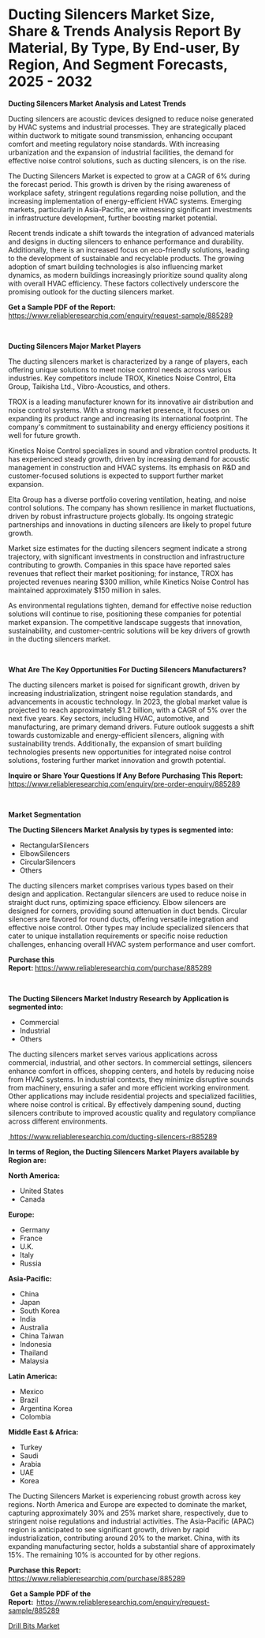 <p><h1>Ducting Silencers Market Size, Share & Trends Analysis Report By Material, By Type, By End-user, By Region, And Segment Forecasts, 2025 - 2032</h1></p><p><strong>Ducting Silencers Market Analysis and Latest Trends</strong></p>
<p><p>Ducting silencers are acoustic devices designed to reduce noise generated by HVAC systems and industrial processes. They are strategically placed within ductwork to mitigate sound transmission, enhancing occupant comfort and meeting regulatory noise standards. With increasing urbanization and the expansion of industrial facilities, the demand for effective noise control solutions, such as ducting silencers, is on the rise.</p><p>The Ducting Silencers Market is expected to grow at a CAGR of 6% during the forecast period. This growth is driven by the rising awareness of workplace safety, stringent regulations regarding noise pollution, and the increasing implementation of energy-efficient HVAC systems. Emerging markets, particularly in Asia-Pacific, are witnessing significant investments in infrastructure development, further boosting market potential.</p><p>Recent trends indicate a shift towards the integration of advanced materials and designs in ducting silencers to enhance performance and durability. Additionally, there is an increased focus on eco-friendly solutions, leading to the development of sustainable and recyclable products. The growing adoption of smart building technologies is also influencing market dynamics, as modern buildings increasingly prioritize sound quality along with overall HVAC efficiency. These factors collectively underscore the promising outlook for the ducting silencers market.</p></p>
<p><strong>Get a Sample PDF of the Report:&nbsp;</strong> <a href="https://www.reliableresearchiq.com/enquiry/request-sample/885289?utm_campaign=1117&utm_medium=2&utm_source=Github&utm_content=ia&utm_term=16022025&utm_id=ducting-silencers">https://www.reliableresearchiq.com/enquiry/request-sample/885289</a></p>
<p>&nbsp;</p>
<p><strong>Ducting Silencers Major Market Players</strong></p>
<p><p>The ducting silencers market is characterized by a range of players, each offering unique solutions to meet noise control needs across various industries. Key competitors include TROX, Kinetics Noise Control, Elta Group, Taikisha Ltd., Vibro-Acoustics, and others.</p><p>TROX is a leading manufacturer known for its innovative air distribution and noise control systems. With a strong market presence, it focuses on expanding its product range and increasing its international footprint. The company's commitment to sustainability and energy efficiency positions it well for future growth.</p><p>Kinetics Noise Control specializes in sound and vibration control products. It has experienced steady growth, driven by increasing demand for acoustic management in construction and HVAC systems. Its emphasis on R&D and customer-focused solutions is expected to support further market expansion.</p><p>Elta Group has a diverse portfolio covering ventilation, heating, and noise control solutions. The company has shown resilience in market fluctuations, driven by robust infrastructure projects globally. Its ongoing strategic partnerships and innovations in ducting silencers are likely to propel future growth.</p><p>Market size estimates for the ducting silencers segment indicate a strong trajectory, with significant investments in construction and infrastructure contributing to growth. Companies in this space have reported sales revenues that reflect their market positioning; for instance, TROX has projected revenues nearing $300 million, while Kinetics Noise Control has maintained approximately $150 million in sales.</p><p>As environmental regulations tighten, demand for effective noise reduction solutions will continue to rise, positioning these companies for potential market expansion. The competitive landscape suggests that innovation, sustainability, and customer-centric solutions will be key drivers of growth in the ducting silencers market.</p></p>
<p>&nbsp;</p>
<p><strong>What Are The Key Opportunities For Ducting Silencers Manufacturers?</strong></p>
<p><p>The ducting silencers market is poised for significant growth, driven by increasing industrialization, stringent noise regulation standards, and advancements in acoustic technology. In 2023, the global market value is projected to reach approximately $1.2 billion, with a CAGR of 5% over the next five years. Key sectors, including HVAC, automotive, and manufacturing, are primary demand drivers. Future outlook suggests a shift towards customizable and energy-efficient silencers, aligning with sustainability trends. Additionally, the expansion of smart building technologies presents new opportunities for integrated noise control solutions, fostering further market innovation and growth potential.</p></p>
<p><strong>Inquire or Share Your Questions If Any Before Purchasing This Report:</strong> <a href="https://www.reliableresearchiq.com/enquiry/pre-order-enquiry/885289?utm_campaign=1117&utm_medium=2&utm_source=Github&utm_content=ia&utm_term=16022025&utm_id=ducting-silencers">https://www.reliableresearchiq.com/enquiry/pre-order-enquiry/885289</a></p>
<p>&nbsp;</p>
<p><strong>Market Segmentation</strong></p>
<p><strong>The Ducting Silencers Market Analysis by types is segmented into:</strong></p>
<p><ul><li>RectangularSilencers</li><li>ElbowSilencers</li><li>CircularSilencers</li><li>Others</li></ul></p>
<p><p>The ducting silencers market comprises various types based on their design and application. Rectangular silencers are used to reduce noise in straight duct runs, optimizing space efficiency. Elbow silencers are designed for corners, providing sound attenuation in duct bends. Circular silencers are favored for round ducts, offering versatile integration and effective noise control. Other types may include specialized silencers that cater to unique installation requirements or specific noise reduction challenges, enhancing overall HVAC system performance and user comfort.</p></p>
<p><strong>Purchase this Report:&nbsp;</strong><a href="https://www.reliableresearchiq.com/purchase/885289?utm_campaign=1117&utm_medium=2&utm_source=Github&utm_content=ia&utm_term=16022025&utm_id=ducting-silencers">https://www.reliableresearchiq.com/purchase/885289</a></p>
<p>&nbsp;</p>
<p><strong>The Ducting Silencers Market Industry Research by Application is segmented into:</strong></p>
<p><ul><li>Commercial</li><li>Industrial</li><li>Others</li></ul></p>
<p><p>The ducting silencers market serves various applications across commercial, industrial, and other sectors. In commercial settings, silencers enhance comfort in offices, shopping centers, and hotels by reducing noise from HVAC systems. In industrial contexts, they minimize disruptive sounds from machinery, ensuring a safer and more efficient working environment. Other applications may include residential projects and specialized facilities, where noise control is critical. By effectively dampening sound, ducting silencers contribute to improved acoustic quality and regulatory compliance across different environments.</p></p>
<p><a href="https://www.reliableresearchiq.com/ducting-silencers-r885289?utm_campaign=1117&utm_medium=2&utm_source=Github&utm_content=ia&utm_term=16022025&utm_id=ducting-silencers">&nbsp;https://www.reliableresearchiq.com/ducting-silencers-r885289</a></p>
<p><strong>In terms of Region, the Ducting Silencers Market Players available by Region are:</strong></p>
<p>
    <p> <strong> North America: </strong>
        <ul>
            <li>United States</li>
            <li>Canada</li>
        </ul>
        </p> 
    <p> <strong> Europe: </strong>
        <ul>
            <li>Germany</li>
            <li>France</li>
            <li>U.K.</li>
            <li>Italy</li>
            <li>Russia</li>
        </ul>
        </p> 
    <p> <strong> Asia-Pacific: </strong>
        <ul>
            <li>China</li>
            <li>Japan</li>
            <li>South Korea</li>
            <li>India</li>
            <li>Australia</li>
            <li>China Taiwan</li>
            <li>Indonesia</li>
            <li>Thailand</li>
            <li>Malaysia</li>
        </ul>
        </p> 
    <p> <strong> Latin America: </strong>
        <ul>
            <li>Mexico</li>
            <li>Brazil</li>
            <li>Argentina Korea</li>
            <li>Colombia</li>
        </ul>
        </p> 
    <p> <strong> Middle East & Africa: </strong>
        <ul>
            <li>Turkey</li>
            <li>Saudi</li>
            <li>Arabia</li>
            <li>UAE</li>
            <li>Korea</li>
        </ul>
    </p>
    </p>
<p><p>The Ducting Silencers Market is experiencing robust growth across key regions. North America and Europe are expected to dominate the market, capturing approximately 30% and 25% market share, respectively, due to stringent noise regulations and industrial activities. The Asia-Pacific (APAC) region is anticipated to see significant growth, driven by rapid industrialization, contributing around 20% to the market. China, with its expanding manufacturing sector, holds a substantial share of approximately 15%. The remaining 10% is accounted for by other regions.</p></p>
<p><strong>Purchase this Report: </strong><a href="https://www.reliableresearchiq.com/purchase/885289?utm_campaign=1117&utm_medium=2&utm_source=Github&utm_content=ia&utm_term=16022025&utm_id=ducting-silencers">https://www.reliableresearchiq.com/purchase/885289</a></p>
<p>&nbsp;<strong>Get a Sample PDF of the Report:&nbsp;&nbsp;</strong><a href="https://www.reliableresearchiq.com/enquiry/request-sample/885289?utm_campaign=1117&utm_medium=2&utm_source=Github&utm_content=ia&utm_term=16022025&utm_id=ducting-silencers">https://www.reliableresearchiq.com/enquiry/request-sample/885289</a></p>
<p><strong></strong></p>
<p><p><a href="https://github.com/bokerraaenc7/Market-Research-Report-List-1/blob/main/drill-bits-market.md?utm_campaign=1117&utm_medium=2&utm_source=Github&utm_content=ia&utm_term=16022025&utm_id=ducting-silencers">Drill Bits Market</a></p></p>